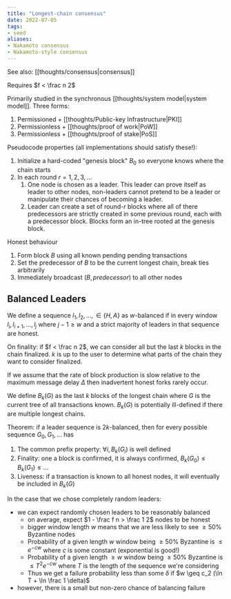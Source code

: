 ```yaml
---
title: "Longest-chain consensus"
date: 2022-07-05
tags:
- seed
aliases:
- Nakamoto consensus
- Nakamoto-style consensus
---
```


See also: [[thoughts/consensus|consensus]]

Requires $f < \frac n 2$

Primarily studied in the synchronous [[thoughts/system model|system model]]. Three forms:
1. Permissioned + [[thoughts/Public-key Infrastructure|PKI]]
2. Permissionless + [[thoughts/proof of work|PoW]]
3. Permissionless + [[thoughts/proof of stake|PoS]]

Pseudocode properties (all implementations should satisfy these!):
1. Initialize a hard-coded "genesis block" $B_0$ so everyone knows where the chain starts
2. In each round $r = 1,2,3, \dots$
	1. One node is chosen as a leader. This leader can prove itself as leader to other nodes, non-leaders cannot pretend to be a leader or manipulate their chances of becoming a leader.
	2. Leader can create a set of round-$r$ blocks where all of there predecessors are strictly created in some previous round, each with a predecessor block. Blocks form an in-tree rooted at the genesis block.

Honest behaviour
1. Form block $B$ using all known pending pending transactions
2. Set the predecessor of $B$ to be the current longest chain, break ties arbitrarily
3. Immediately broadcast $(B, predecessor)$ to all other nodes

## Balanced Leaders
We define a sequence $l_1, l_2, \dots, \in \{ H, A \}$ as $w$-balanced if in every window $l_i, l_{i + 1}, \dots, l_j$  where $j - 1 \geq w$ and a strict majority of leaders in that sequence are honest.

On finality: if $f < \frac n 2$, we can consider all but the last $k$ blocks in the chain finalized. $k$ is up to the user to determine what parts of the chain they want to consider finalized.

If we assume that the rate of block production is slow relative to the maximum message delay $\Delta$ then inadvertent honest forks rarely occur.

We define $B_k(G)$ as the last $k$ blocks of the longest chain where $G$ is the current tree of all transactions known. $B_k(G)$ is potentially ill-defined if there are multiple longest chains.

Theorem: if a leader sequence is $2k$-balanced, then for every possible sequence $G_0, G_1, \dots$ has
1. The common prefix property: $\forall i, B_k(G_i)$ is well defined
2. Finality: one a block is confirmed, it is always confirmed, $B_k(G_0) \leq B_k(G_1) \leq \dots$
3. Liveness: if a transaction is known to all honest nodes, it will eventually be included in $B_k(G)$

In the case that we chose completely random leaders:
- we can expect randomly chosen leaders to be reasonably balanced
	- on average, expect $1 - \frac f n > \frac 1 2$ nodes to be honest
	- bigger window length $w$ means that we are less likely to see $\geq 50\%$ Byzantine nodes
	- Probability of a given length $w$ window being $\geq 50\%$ Byzantine is $\leq e^{-cw}$ where $c$ is some constant (exponential is good!)
	- Probability of a given length $\geq w$ window being $\geq 50 \%$ Byzantine is $\leq T^2 e^{-cw}$ where $T$ is the length of the sequence we're considering
	- Thus we get a failure probability less than some $\delta$ if $w \geq c_2 (\ln T + \ln \frac 1 \delta)$
- however, there is a small but non-zero chance of balancing failure